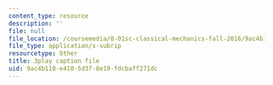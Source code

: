 ```yaml
---
content_type: resource
description: ''
file: null
file_location: /coursemedia/8-01sc-classical-mechanics-fall-2016/9ac4b110e4105d378e19fdcbaff271dc_oOQmu6ICxg4.vtt
file_type: application/x-subrip
resourcetype: Other
title: 3play caption file
uid: 9ac4b110-e410-5d37-8e19-fdcbaff271dc
---
```

